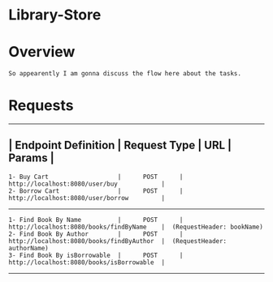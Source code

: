 # Library-Store

# Overview
    So appearently I am gonna discuss the flow here about the tasks.

    

# Requests
  ----------------------------------------------------------------------------------------------------------------------------
  | Endpoint Definition           |  Request Type  |                     URL                   |            Params           |
  ----------------------------------------------------------------------------------------------------------------------------
    1- Buy Cart                   |      POST      | http://localhost:8080/user/buy            |
    2- Borrow Cart                |      POST      | http://localhost:8080/user/borrow         |
  ----------------------------------------------------------------------------------------------------------------------------
    1- Find Book By Name          |      POST      | http://localhost:8080/books/findByName    |  (RequestHeader: bookName)
    2- Find Book By Author        |      POST      | http://localhost:8080/books/findByAuthor  |  (RequestHeader: authorName)
    3- Find Book By isBorrowable  |      POST      | http://localhost:8080/books/isBorrowable  |
  ----------------------------------------------------------------------------------------------------------------------------
